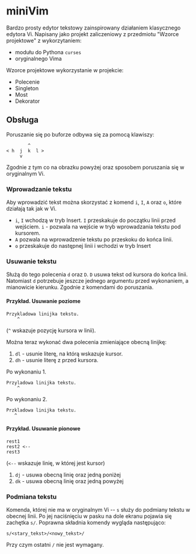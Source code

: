 # miniVim

Bardzo prosty edytor tekstowy zainspirowany działaniem klasycznego edytora Vi.
Napisany jako projekt zaliczeniowy z przedmiotu "Wzorce projektowe" z
wykorzytaniem:

* modułu do Pythona `curses` 
* oryginalnego Vima

Wzorce projektowe wykorzystanie w projekcie:
* Polecenie
* Singleton 
* Most
* Dekorator

## Obsługa

Poruszanie się po buforze odbywa się za pomocą klawiszy:

		    ^
	< h  j  k  l >
		 v

Zgodnie z tym co na obrazku powyżej oraz sposobem poruszania się w oryginalnym
Vi.

### Wprowadzanie tekstu

Aby wprowadzić tekst można skorzystać z komend `i`, `I`, `A` oraz `o`, które
działają tak jak w Vi.

* `i`, `I` wchodzą w tryb Insert. `I` przeskakuje do początku linii przed wejściem.
  `i` - pozwala na wejście w tryb wprowadzania tekstu pod kursorem.
* `A` pozwala na wprowadzenie tekstu po przeskoku do końca linii.
* `o` przeskakuje do następnej linii i wchodzi w tryb Insert

### Usuwanie tekstu

Służą do tego polecenia `d` oraz `D`. `D` usuwa tekst od kursora do końca
linii. Natomiast `d` potrzebuje jeszcze jednego argumentu przed wykonaniem, a
mianowicie kierunku. Zgodnie z komendami do poruszania.

#### Przykład. Usuwanie poziome

	Przykladowa linijka tekstu.
	    ^
(`^` wskazuje pozycję kursora w linii).

Można teraz wykonać dwa polecenia zmieniające obecną linijkę:
1. `dl` - usunie literę, na którą wskazuje kursor.
2. `dh` - usunie literę z przed kursora.

Po wykonaniu 1. 

	Przyladowa linijka tekstu.
	    ^

Po wykonaniu 2.

	Przkladowa linijka tekstu.
	   ^

#### Przykład. Usuwanie pionowe

	rest1
	rest2 <--
	rest3

(`<--` wskazuje linię, w której jest kursor)

1. `dj` - usuwa obecną linię oraz jedną poniżej
2. `dk` - usuwa obecną linię oraz jedną powyżej

### Podmiana tekstu

Komenda, której nie ma w oryginalnym Vi -- `s` służy do podmiany tekstu w
obecnej linii. Po jej naciśnięciu w pasku na dole ekranu pojawia się zachętka
`s/`. Poprawna składnia komendy wygląda następująco:

	s/<stary_tekst>/<nowy_tekst>/

Przy czym ostatni `/` nie jest wymagany.

